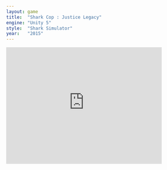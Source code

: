 ```yaml
---
layout: game
title:  "Shark Cop : Justice Legacy"
engine: "Unity 5"
style:  "Shark Simulator"
year:   "2015"
---
```


<iframe width="420" height="315" src="http://www.youtube.com/embed/JlTwMCFh0rA" frameborder="0" allowfullscreen></iframe>
